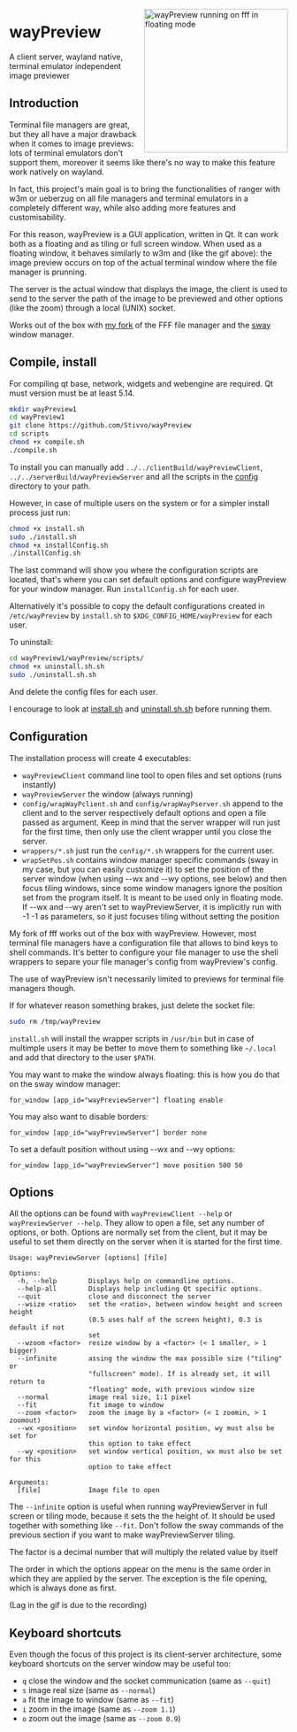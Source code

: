 <img src="fffWayPreview.gif" alt="wayPreview running on fff in floating mode"
height="260" align="right" style="margin-left: 1px; margin-bottom: 1px;"/>

# wayPreview

A client server, wayland native, terminal emulator independent image previewer

## Introduction

Terminal file managers are great, but they all have a major drawback when it
comes to image previews: lots of terminal emulators don't support them, moreover
it seems like there's no way to make this feature work natively on wayland.

In fact, this project's main goal is to bring the functionalities of ranger with
w3m or ueberzug on all file managers and terminal emulators in a completely
different way, while also adding more features and customisability.

For this reason, wayPreview is a GUI application, written in Qt. It can work
both as a floating and as tiling or full screen window. When used as a floating
window, it behaves similarly to w3m and (like the gif above): the image preview
occurs on top of the actual terminal window where the file manager is prunning.

The server is the actual window that displays the image, the client is used to
send to the server the path of the image to be previewed and other options (like
the zoom) through a local (UNIX) socket.

Works out of the box with [my fork](https://github.com/Stivvo/fff) of the FFF
file manager and the [sway](https://github.com/swaywm/sway) window manager.

## Compile, install

For compiling qt base, network, widgets and webengine are required. Qt must
version must be at least 5.14.

```bash
mkdir wayPreview1
cd wayPreview1
git clone https://github.com/Stivvo/wayPreview
cd scripts
chmod +x compile.sh
./compile.sh
```

To install you can manually add ``../../clientBuild/wayPreviewClient``,
``../../serverBuild/wayPreviewServer`` and all the scripts in the
[config](config) directory to your path.

However, in case of multiple users on the system or for a simpler install
process just run:

```bash
chmod +x install.sh
sudo ./install.sh
chmod +x installConfig.sh
./installConfig.sh
```

The last command will show you where the configuration scripts are located,
that's where you can set default options and configure wayPreview for your
window manager. Run ``installConfig.sh`` for each user.

Alternatively it's possible to copy the default configurations created in
``/etc/wayPreview`` by ``install.sh`` to ``$XDG_CONFIG_HOME/wayPreview`` for each
user.

To uninstall:

```bash
cd wayPreview1/wayPreview/scripts/
chmod +x uninstall.sh.sh
sudo ./uninstall.sh.sh
```

And delete the config files for each user.

I encourage to look at [install.sh](scripts/install.sh) and
[uninstall.sh.sh](scripts/uninstall.sh.sh) before running them.

## Configuration

The installation process will create 4 executables:

* ``wayPreviewClient`` command line tool to open files and set options (runs
    instantly)
* ``wayPreviewServer`` the window (always running)
* ``config/wrapWayPclient.sh`` and ``config/wrapWayPserver.sh`` append to the
    client and to the server respectively default options and open a file passed
    as argument. Keep in mind that the server wrapper will run just for the
    first time, then only use the client wrapper until you close the server.
* ``wrappers/*.sh`` just run the ``config/*.sh`` wrappers for the current user.
* ``wrapSetPos.sh`` contains window manager specific commands (sway in my case,
    but you can easily customize it) to set the position of the server window
    (when using --wx and --wy options, see below) and then focus tiling windows,
    since some window managers ignore the position set from the program itself.
    It is meant to be used only in floating mode. If --wx and --wy aren't set to
    wayPreviewServer, it is implicitly run with -1 -1 as parameters, so it just
    focuses tiling without setting the position

My fork of fff works out of the box with wayPreview. However, most terminal file
managers have a configuration file that allows to bind keys to shell commands.
It's better to configure your file manager to use the shell wrappers to separe
your file manager's config from wayPreview's config.

The use of wayPreview isn't necessarily limited to previews for terminal file
managers though.

If for whatever reason something brakes, just delete the socket file:

```bash
sudo rm /tmp/wayPreview
```

``install.sh`` will install the wrapper scripts in ``/usr/bin`` but in case of
multimple users it may be better to move them to something like ``~/.local`` and
add that directory to the user ``$PATH``.

You may want to make the window always floating: this is how you do that on the
sway window manager:

```
for_window [app_id="wayPreviewServer"] floating enable
```

You may also want to disable borders:

```
for_window [app_id="wayPreviewServer"] border none
```

To set a default position without using --wx and --wy options:

```
for_window [app_id="wayPreviewServer"] move position 500 50
```

## Options

All the options can be found with ``wayPreviewClient --help`` or
``wayPreviewServer --help``. They allow to open a file, set any number of
options, or both. Options are normally set from the client, but it may be useful
to set them directly on the server when it is started for the first time.

```
Usage: wayPreviewServer [options] [file]

Options:
  -h, --help        Displays help on commandline options.
  --help-all        Displays help including Qt specific options.
  --quit            close and disconnect the server
  --wsize <ratio>   set the <ratio>, between window height and screen height
                    (0.5 uses half of the screen height), 0.3 is default if not
                    set
  --wzoom <factor>  resize window by a <factor> (< 1 smaller, > 1 bigger)
  --infinite        assing the window the max possible size ("tiling" or
                    "fullscreen" mode). If is already set, it will return to
                    "floating" mode, with previous window size
  --normal          image real size, 1:1 pixel
  --fit             fit image to window
  --zoom <factor>   zoom the image by a <factor> (< 1 zoomin, > 1 zoomout)
  --wx <position>   set window horizontal position, wy must also be set for
                    this option to take effect
  --wy <position>   set window vertical position, wx must also be set for this
                    option to take effect

Arguments:
  [file]            Image file to open
```

The ``--infinite`` option is useful when running wayPreviewServer in full screen
or tiling mode, because it sets the the height of. It should be used together
with something like ``--fit``. Don't follow the sway commands of the previous
section if you want to make wayPreviewServer tiling.

The factor is a decimal number that will multiply the related value by itself

The order in which the options appear on the menu is the same order in which
they are applied by the server. The exception is the file opening, which is
always done as first.

(Lag in the gif is due to the recording)

## Keyboard shortcuts

Even though the focus of this project is its client-server architecture, some
keyboard shortcuts on the server window may be useful too:

+ ``q`` close the window and the socket communication (same as ``--quit``)
+ ``s`` image real size (same as ``--normal``)
+ ``a`` fit the image to window (same as ``--fit``)
+ ``i`` zoom in the image (same as ``--zoom 1.1``)
+ ``o`` zoom out the image (same as ``--zoom 0.9``)

